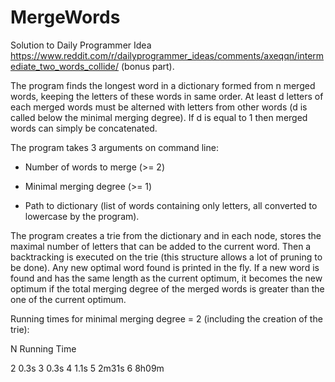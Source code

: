 # MergeWords

Solution to Daily Programmer Idea https://www.reddit.com/r/dailyprogrammer_ideas/comments/axeqqn/intermediate_two_words_collide/ (bonus part).

The program finds the longest word in a dictionary formed from n merged words, keeping the letters of these words in same order. At least d letters of each merged words must be alterned with letters from other words (d is called below the minimal merging degree). If d is equal to 1 then merged words can simply be concatenated.

The program takes 3 arguments on command line:

- Number of words to merge (>= 2)

- Minimal merging degree (>= 1)

- Path to dictionary (list of words containing only letters, all converted to lowercase by the program).

The program creates a trie from the dictionary and in each node, stores the maximal number of letters that can be added to the current word. Then a backtracking is executed on the trie (this structure allows a lot of pruning to be done). Any new optimal word found is printed in the fly. If a new word is found and has the same length as the current optimum, it becomes the new optimum if the total merging degree of the merged words is greater than the one of the current optimum.

Running times for minimal merging degree = 2 (including the creation of the trie):

N     Running Time

2     0.3s
3     0.3s
4     1.1s
5     2m31s
6     8h09m
